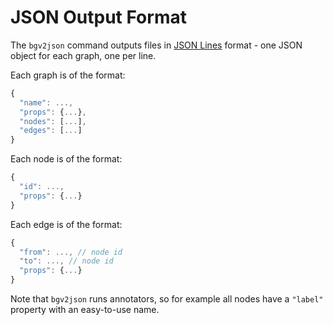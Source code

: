 # JSON Output Format

The `bgv2json` command outputs files in [JSON Lines](https://jsonlines.org/)
format - one JSON object for each graph, one per line.

Each graph is of the format:

```js
{
  "name": ...,
  "props": {...},
  "nodes": [...],
  "edges": [...]
}
```

Each node is of the format:

```js
{
  "id": ...,
  "props": {...}
}
```

Each edge is of the format:

```js
{
  "from": ..., // node id
  "to": ..., // node id
  "props": {...}
}
```

Note that `bgv2json` runs annotators, so for example all nodes have a `"label"`
property with an easy-to-use name.
